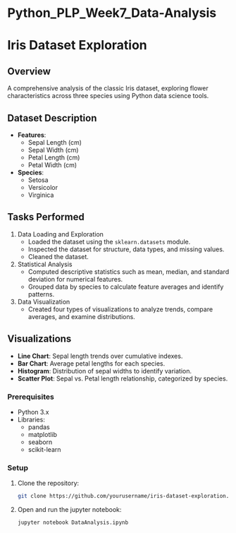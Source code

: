 # Python_PLP_Week7_Data-Analysis

# Iris Dataset Exploration

## Overview
A comprehensive analysis of the classic Iris dataset, exploring flower characteristics across three species using Python data science tools.

## Dataset Description
- **Features**: 
  - Sepal Length (cm)
  - Sepal Width (cm)
  - Petal Length (cm)
  - Petal Width (cm)
- **Species**:
  - Setosa
  - Versicolor
  - Virginica

## Tasks Performed
1. Data Loading and Exploration
   - Loaded the dataset using the `sklearn.datasets` module.
   - Inspected the dataset for structure, data types, and missing values.
   - Cleaned the dataset.
2. Statistical Analysis
   - Computed descriptive statistics such as mean, median, and standard deviation for numerical features.
   - Grouped data by species to calculate feature averages and identify patterns.
3. Data Visualization
   - Created four types of visualizations to analyze trends, compare averages, and examine distributions.

## Visualizations
- **Line Chart**: Sepal length trends over cumulative indexes.
- **Bar Chart**: Average petal lengths for each species.
- **Histogram**: Distribution of sepal widths to identify variation.
- **Scatter Plot**: Sepal vs. Petal length relationship, categorized by species.

### Prerequisites
- Python 3.x
- Libraries: 
  - pandas
  - matplotlib
  - seaborn
  - scikit-learn

### Setup
1. Clone the repository:
   ```bash
   git clone https://github.com/yourusername/iris-dataset-exploration.git

2. Open and run the jupyter notebook:
   ```bash
   jupyter notebook DataAnalysis.ipynb
